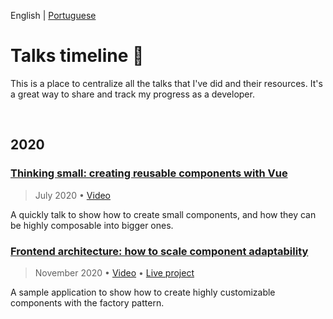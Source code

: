 English | [Portuguese](/README-pt.md)

# Talks timeline :seedling:
This is a place to centralize all the talks that I've did and their resources. It's a great way to share and track my progress as a developer.

<br>

## 2020

### [Thinking small: creating reusable components with Vue](https://github.com/emkis/Talks/tree/main/Thinking%20small%20-%20Creating%20reusable%20components%20with%20Vue)

> July 2020 • [Video](https://youtu.be/gy_JZaXBykM)

A quickly talk to show how to create small components, and how they can be highly composable into bigger ones.


### [Frontend architecture: how to scale component adaptability](https://github.com/emkis/Talks/tree/main/Frontend%20architecture%20-%20How%20to%20scale%20component%20adaptability)

> November 2020 • [Video](https://youtu.be/gy_JZaXBykM) • [Live project](https://vigorous-hugle-eae992.netlify.app)

A sample application to show how to create highly customizable components with the factory pattern.
